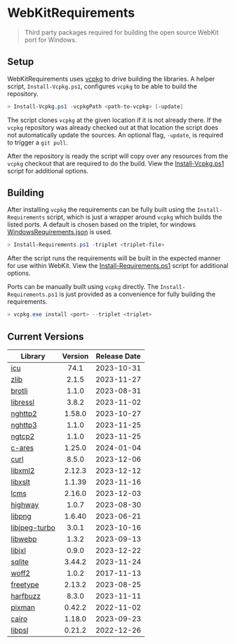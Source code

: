 # WebKitRequirements
> Third party packages required for building the open source WebKit port for Windows.

## Setup

WebKitRequirements uses [vcpkg](https://github.com/microsoft/vcpkg) to drive
building the libraries. A helper script, `Install-Vcpkg.ps1`, configures
`vcpkg` to be able to build the repository.

```powershell
> Install-Vcpkg.ps1 -vcpkgPath <path-to-vcpkg> [-update]
```

The script clones `vcpkg` at the given location if it is not already there. If
the `vcpkg` repository was already checked out at that location the script does
not automatically update the sources. An optional flag, `-update`, is required
to trigger a `git pull`.

After the repository is ready the script will copy over any resources from the
`vcpkg` checkout that are required to do the build. View the
[Install-Vcpkg.ps1](Install-Vcpkg.ps1) script for additional options.

## Building

After installing `vcpkg` the requirements can be fully built using the
`Install-Requirements` script, which is just a wrapper around `vcpkg` which
builds the listed ports. A default is chosen based on the triplet, for windows
[WindowsRequirements.json](WindowsRequirements.json) is used.

```powershell
> Install-Requirements.ps1 -triplet <triplet-file>
```

After the script runs the requirements will be built in the expected manner for
use within WebKit. View the
[Install-Requirements.ps1](Install-Requirements.ps1) script for additional
options.

Ports can be manually built using `vcpkg` directly. The
`Install-Requirements.ps1` is just provided as a convenience for fully building
the requirements.

```powershell
> vcpkg.exe install <port> --triplet <triplet>
```

## Current Versions

| Library | Version | Release Date |
|---|:---:|:---:|
| [icu](http://site.icu-project.org) | 74.1 | 2023-10-31 |
| [zlib](https://github.com/zlib-ng/zlib-ng) | 2.1.5 | 2023-11-27 |
| [brotli](https://github.com/google/brotli) | 1.1.0 | 2023-08-31 |
| [libressl](https://www.libressl.org) | 3.8.2 | 2023-11-02 |
| [nghttp2](https://nghttp2.org) | 1.58.0 | 2023-10-27 |
| [nghttp3](https://github.com/ngtcp2/nghttp3) | 1.1.0 | 2023-11-25 |
| [ngtcp2](https://github.com/ngtcp2/ngtcp2) | 1.1.0 | 2023-11-25 |
| [c-ares](https://c-ares.org) | 1.25.0 | 2024-01-04 |
| [curl](https://curl.se) | 8.5.0 | 2023-12-06 |
| [libxml2](http://xmlsoft.org) | 2.12.3 | 2023-12-12 |
| [libxslt](http://xmlsoft.org/libxslt) | 1.1.39 | 2023-11-16 |
| [lcms](https://www.littlecms.com/) | 2.16.0 | 2023-12-03 |
| [highway](https://github.com/google/highway) | 1.0.7 | 2023-08-30 |
| [libpng](http://www.libpng.org/pub/png/libpng.html) | 1.6.40 | 2023-06-21 |
| [libjpeg-turbo](http://libjpeg-turbo.virtualgl.org) | 3.0.1 | 2023-10-16 |
| [libwebp](https://github.com/webmproject/libwebp) | 1.3.2 | 2023-09-13 |
| [libjxl](https://github.com/libjxl/libjxl) | 0.9.0 | 2023-12-22 |
| [sqlite](http://sqlite.org) | 3.44.2 | 2023-11-24 |
| [woff2](https://github.com/google/woff2) | 1.0.2 | 2017-11-13 |
| [freetype](https://www.freetype.org) | 2.13.2 | 2023-08-25 |
| [harfbuzz](https://github.com/harfbuzz/harfbuzz) | 8.3.0 | 2023-11-11 |
| [pixman](http://www.pixman.org) | 0.42.2 | 2022-11-02 |
| [cairo](https://gitlab.freedesktop.org/cairo/cairo) | 1.18.0 | 2023-09-23 |
| [libpsl](https://github.com/rockdaboot/libpsl) | 0.21.2 | 2022-12-26 |
